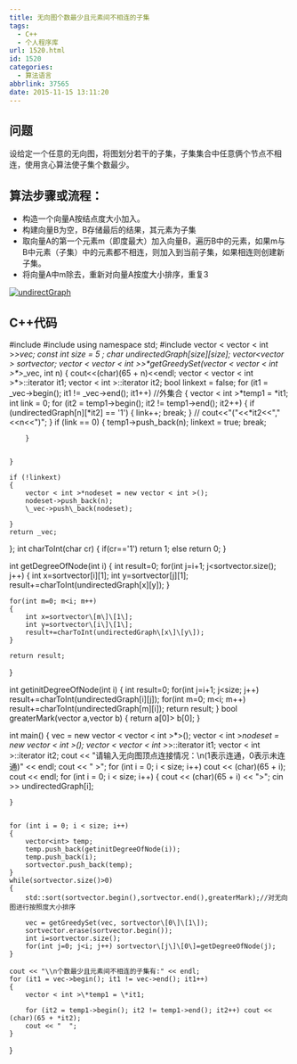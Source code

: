 ```yaml
---
title: 无向图个数最少且元素间不相连的子集
tags:
  - C++
  - 个人程序库
url: 1520.html
id: 1520
categories:
  - 算法语言
abbrlink: 37565
date: 2015-11-15 13:11:20
---
```


问题
--

设给定一个任意的无向图，将图划分若干的子集，子集集合中任意俩个节点不相连，使用贪心算法使子集个数最少。

**算法步骤或流程：**
------------

*   构造一个向量A按结点度大小加入。
*   构建向量B为空，B存储最后的结果，其元素为子集
*   取向量A的第一个元素m（即度最大）加入向量B，遍历B中的元素，如果m与B中元素（子集）中的元素都不相连，则加入到当前子集，如果相连则创建新子集。
*   将向量A中m除去，重新对向量A按度大小排序，重复3

[![undirectGraph](http://baiyuan.wang/wp-content/uploads/2015/11/undirectGraph.png)](http://baiyuan.wang/wp-content/uploads/2015/11/undirectGraph.png)

C++代码
-----

#include<iostream>
#include <algorithm>
using namespace std;
#include<vector>
vector < vector < int >*>*vec;
const int size = 5 ;
char undirectedGraph\[size\]\[size\];
vector<vector<int> > sortvector;
vector < vector < int >*>\*getGreedySet(vector < vector < int >\*>*_vec, int n)
{
    cout<<(char)(65 + n)<<endl;
    vector < vector < int >*>::iterator it1;
    vector < int >::iterator it2;
    bool linkext = false;
    for (it1 = \_vec->begin(); it1 != \_vec->end(); it1++)  //外集合
    {
        vector < int >\*temp1 = \*it1;
        int link = 0;
        for (it2 = temp1->begin(); it2 != temp1->end(); it2++)
        {
            if (undirectedGraph\[n\]\[*it2\] == '1')
            {
                link++;
                break;
            }
// cout<<"("<<*it2<<","<<n<<")";
        }
        if (link == 0)
        {
            temp1->push_back(n);
            linkext = true;
            break;

        }


    }

    if (!linkext)
    {
        vector < int >*nodeset = new vector < int >();
        nodeset->push_back(n);
        \_vec->push\_back(nodeset);

    }
    return _vec;
};
int charToInt(char cr)
{
    if(cr=='1')
        return 1;
    else
        return 0;
}

int getDegreeOfNode(int i)
{
    int result=0;
    for(int j=i+1; j<sortvector.size(); j++)
    {
        int x=sortvector\[i\]\[1\];
        int y=sortvector\[j\]\[1\];
        result+=charToInt(undirectedGraph\[x\]\[y\]);
    }

    for(int m=0; m<i; m++)
    {
        int x=sortvector\[m\]\[1\];
        int y=sortvector\[i\]\[1\];
        result+=charToInt(undirectedGraph\[x\]\[y\]);
    }

    return result;
}

int getinitDegreeOfNode(int i)
{
    int result=0;
    for(int j=i+1; j<size; j++) result+=charToInt(undirectedGraph\[i\]\[j\]);
    for(int m=0; m<i; m++) result+=charToInt(undirectedGraph\[m\]\[i\]);
    return result;
}
bool greaterMark(vector<int> a,vector<int> b)
{
    return a\[0\]> b\[0\];
}

int main()
{
    vec = new vector < vector < int >*>();
    vector < int >*nodeset = new vector < int >();
    vector < vector < int >*>::iterator it1;
    vector < int >::iterator it2;
    cout <<
         "请输入无向图顶点连接情况：\\n(1表示连通，0表示未连通)"
         << endl;
    cout << " >";
    for (int i = 0; i < size; i++) cout << (char)(65 + i);
    cout << endl;
    for (int i = 0; i < size; i++)
    {
        cout << (char)(65 + i) << ">";
        cin >> undirectedGraph\[i\];

    }


    for (int i = 0; i < size; i++)
    {
        vector<int> temp;
        temp.push_back(getinitDegreeOfNode(i));
        temp.push_back(i);
        sortvector.push_back(temp);
    }
    while(sortvector.size()>0)
    {
        std::sort(sortvector.begin(),sortvector.end(),greaterMark);//对无向图进行按照度大小排序

        vec = getGreedySet(vec, sortvector\[0\]\[1\]);
        sortvector.erase(sortvector.begin());
        int i=sortvector.size();
        for(int j=0; j<i; j++) sortvector\[j\]\[0\]=getDegreeOfNode(j);
    }

    cout << "\\n个数最少且元素间不相连的子集有:" << endl;
    for (it1 = vec->begin(); it1 != vec->end(); it1++)
    {
        vector < int >\*temp1 = \*it1;

        for (it2 = temp1->begin(); it2 != temp1->end(); it2++) cout << (char)(65 + *it2);
        cout << "  ";
    }
}